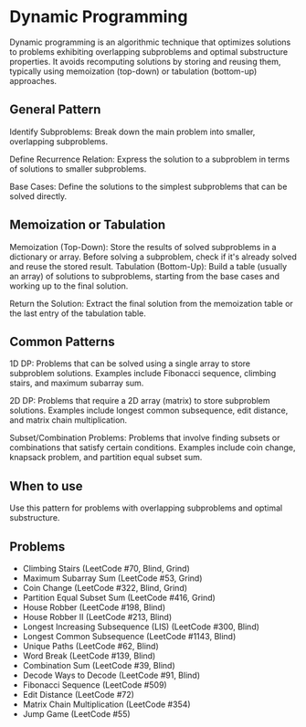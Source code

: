 # Dynamic Programming

Dynamic programming is an algorithmic technique that optimizes solutions to problems exhibiting overlapping subproblems and optimal substructure properties. It avoids recomputing solutions by storing and reusing them, typically using memoization (top-down) or tabulation (bottom-up) approaches.

## General Pattern

Identify Subproblems:
Break down the main problem into smaller, overlapping subproblems.

Define Recurrence Relation:
Express the solution to a subproblem in terms of solutions to smaller subproblems.

Base Cases:
Define the solutions to the simplest subproblems that can be solved directly.

## Memoization or Tabulation

Memoization (Top-Down): Store the results of solved subproblems in a dictionary or array. Before solving a subproblem, check if it's already solved and reuse the stored result.
Tabulation (Bottom-Up): Build a table (usually an array) of solutions to subproblems, starting from the base cases and working up to the final solution.

Return the Solution:
Extract the final solution from the memoization table or the last entry of the tabulation table.

## Common Patterns

1D DP:
Problems that can be solved using a single array to store subproblem solutions. Examples include Fibonacci sequence, climbing stairs, and maximum subarray sum.

2D DP:
Problems that require a 2D array (matrix) to store subproblem solutions. Examples include longest common subsequence, edit distance, and matrix chain multiplication.

Subset/Combination Problems:
Problems that involve finding subsets or combinations that satisfy certain conditions. Examples include coin change, knapsack problem, and partition equal subset sum.

## When to use

Use this pattern for problems with overlapping subproblems and optimal substructure.

## Problems

- Climbing Stairs (LeetCode #70, Blind, Grind)
- Maximum Subarray Sum (LeetCode #53, Grind)
- Coin Change (LeetCode #322, Blind, Grind)
- Partition Equal Subset Sum (LeetCode #416, Grind)
- House Robber (LeetCode #198, Blind)
- House Robber II (LeetCode #213, Blind)
- Longest Increasing Subsequence (LIS) (LeetCode #300, Blind)
- Longest Common Subsequence (LeetCode #1143, Blind)
- Unique Paths (LeetCode #62, Blind)
- Word Break (LeetCode #139, Blind)
- Combination Sum (LeetCode #39, Blind)
- Decode Ways to Decode (LeetCode #91, Blind)
- Fibonacci Sequence (LeetCode #509)
- Edit Distance (LeetCode #72)
- Matrix Chain Multiplication (LeetCode #354)
- Jump Game (LeetCode #55)
